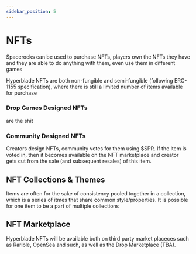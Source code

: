 ```yaml
---
sidebar_position: 5
---
```


# NFTs

Spacerocks can be used to purchase NFTs, players own the NFTs they have and they are able to do anything with them, even use them in different games

Hyperblade NFTs are both non-fungible and semi-fungible (following ERC-1155 specification), where there is still a limited number of items available for purchase

### Drop Games Designed NFTs

are the shit

### Community Designed NFTs

Creators design NFTs, community votes for them using $SPR. If the item is voted in, then it becomes available on the NFT marketplace and creator gets cut from the sale (and subsequent resales) of this item.

## NFT Collections & Themes

Items are often for the sake of consistency pooled together in a collection, which is a series of itmes that share common style/properties. It is possible for one item to be a part of multiple collections

## NFT Marketplace

Hyperblade NFTs will be available both on third party market placeces such as Rarible, OpenSea and such, as well as the Drop Marketplace (TBA).
